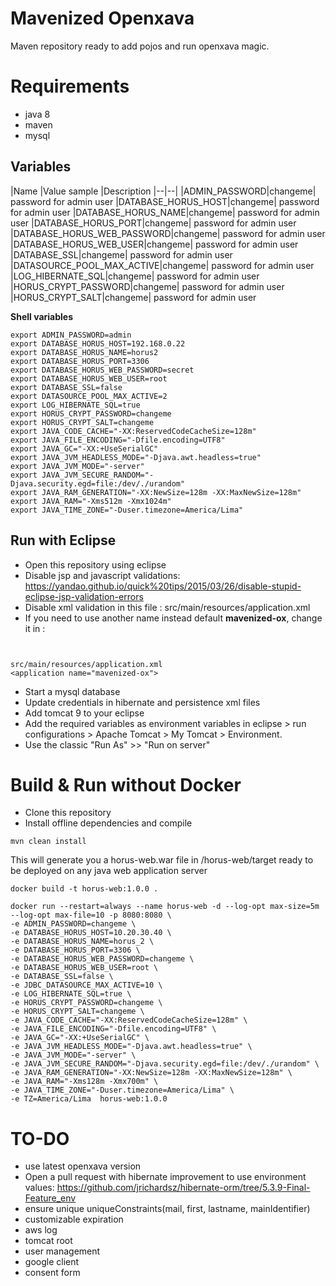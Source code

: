 # Mavenized Openxava

Maven repository ready to add pojos and run openxava magic.

# Requirements

- java 8
- maven
- mysql

## Variables

|Name |Value sample |Description
|--|--|
|ADMIN_PASSWORD|changeme| password for admin user
|DATABASE_HORUS_HOST|changeme| password for admin user
|DATABASE_HORUS_NAME|changeme| password for admin user
|DATABASE_HORUS_PORT|changeme| password for admin user
|DATABASE_HORUS_WEB_PASSWORD|changeme| password for admin user
|DATABASE_HORUS_WEB_USER|changeme| password for admin user
|DATABASE_SSL|changeme| password for admin user
|DATASOURCE_POOL_MAX_ACTIVE|changeme| password for admin user
|LOG_HIBERNATE_SQL|changeme| password for admin user
|HORUS_CRYPT_PASSWORD|changeme| password for admin user
|HORUS_CRYPT_SALT|changeme| password for admin user

**Shell variables**

```
export ADMIN_PASSWORD=admin
export DATABASE_HORUS_HOST=192.168.0.22
export DATABASE_HORUS_NAME=horus2
export DATABASE_HORUS_PORT=3306
export DATABASE_HORUS_WEB_PASSWORD=secret
export DATABASE_HORUS_WEB_USER=root
export DATABASE_SSL=false
export DATASOURCE_POOL_MAX_ACTIVE=2
export LOG_HIBERNATE_SQL=true
export HORUS_CRYPT_PASSWORD=changeme
export HORUS_CRYPT_SALT=changeme
export JAVA_CODE_CACHE="-XX:ReservedCodeCacheSize=128m"
export JAVA_FILE_ENCODING="-Dfile.encoding=UTF8"
export JAVA_GC="-XX:+UseSerialGC"
export JAVA_JVM_HEADLESS_MODE="-Djava.awt.headless=true"
export JAVA_JVM_MODE="-server"
export JAVA_JVM_SECURE_RANDOM="-Djava.security.egd=file:/dev/./urandom"
export JAVA_RAM_GENERATION="-XX:NewSize=128m -XX:MaxNewSize=128m"
export JAVA_RAM="-Xms512m -Xmx1024m"
export JAVA_TIME_ZONE="-Duser.timezone=America/Lima"
```

## Run with Eclipse

- Open this repository using eclipse
- Disable jsp and javascript validations: https://yandao.github.io/quick%20tips/2015/03/26/disable-stupid-eclipse-jsp-validation-errors
- Disable xml validation in this file : src/main/resources/application.xml
- If you need to use another name instead default **mavenized-ox**, change it in :
```


src/main/resources/application.xml
<application name="mavenized-ox">
```
- Start a mysql database
- Update credentials in hibernate and persistence xml files
- Add tomcat 9 to your eclipse
- Add the required variables as environment variables in eclipse > run configurations > Apache Tomcat > My Tomcat > Environment.
- Use the classic "Run As" >> "Run on server"

# Build & Run without Docker

- Clone this repository
- Install offline dependencies and compile

```
mvn clean install
```

This will generate you a horus-web.war file in /horus-web/target ready to be deployed on any java web application server




```
docker build -t horus-web:1.0.0 .
```

```
docker run --restart=always --name horus-web -d --log-opt max-size=5m --log-opt max-file=10 -p 8080:8080 \
-e ADMIN_PASSWORD=changeme \
-e DATABASE_HORUS_HOST=10.20.30.40 \
-e DATABASE_HORUS_NAME=horus_2 \
-e DATABASE_HORUS_PORT=3306 \
-e DATABASE_HORUS_WEB_PASSWORD=changeme \
-e DATABASE_HORUS_WEB_USER=root \
-e DATABASE_SSL=false \
-e JDBC_DATASOURCE_MAX_ACTIVE=10 \
-e LOG_HIBERNATE_SQL=true \
-e HORUS_CRYPT_PASSWORD=changeme \
-e HORUS_CRYPT_SALT=changeme \
-e JAVA_CODE_CACHE="-XX:ReservedCodeCacheSize=128m" \
-e JAVA_FILE_ENCODING="-Dfile.encoding=UTF8" \
-e JAVA_GC="-XX:+UseSerialGC" \
-e JAVA_JVM_HEADLESS_MODE="-Djava.awt.headless=true" \
-e JAVA_JVM_MODE="-server" \
-e JAVA_JVM_SECURE_RANDOM="-Djava.security.egd=file:/dev/./urandom" \
-e JAVA_RAM_GENERATION="-XX:NewSize=128m -XX:MaxNewSize=128m" \
-e JAVA_RAM="-Xms128m -Xmx700m" \
-e JAVA_TIME_ZONE="-Duser.timezone=America/Lima" \
-e TZ=America/Lima  horus-web:1.0.0

```

# TO-DO

- use latest openxava version
- Open a pull request with hibernate improvement to use environment values: https://github.com/jrichardsz/hibernate-orm/tree/5.3.9-Final-Feature_env
- ensure unique uniqueConstraints(mail, first, lastname, mainIdentifier)  
- customizable expiration
- aws log
- tomcat root
- user management
- google client
- consent form
